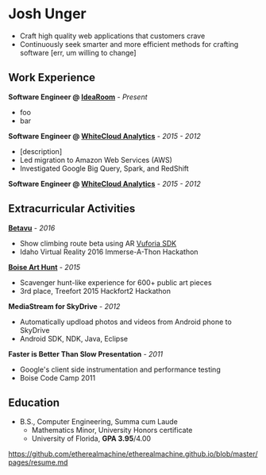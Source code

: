 # Josh Unger

* Craft high quality web applications that customers crave 
* Continuously seek smarter and more efficient methods for crafting software [err, um willing to change]

## Work Experience
**Software Engineer @ [IdeaRoom](http://www.idearoominc.com)** - *Present*
* foo
* bar

**Software Engineer @ [WhiteCloud Analytics](http://whitecloudanalytics.com/)** - *2015 - 2012*
* [description]
* Led migration to Amazon Web Services (AWS)
* Investigated Google Big Query, Spark, and RedShift 

**Software Engineer @ [WhiteCloud Analytics](http://whitecloudanalytics.com/)** - *2015 - 2012*

## Extracurricular Activities

**[Betavu]()** - *2016*
* Show climbing route beta using AR [Vuforia SDK](https://www.vuforia.com/)
* Idaho Virtual Reality 2016 Immerse-A-Thon Hackathon

**[Boise Art Hunt](http://www.boiseweekly.com/Cobweb/archives/2015/03/29/treefort-2015-datefort-app-wins-hackfort2-hackathon)** - *2015*
* Scavenger hunt-like experience for 600+ public art pieces
* 3rd place, Treefort 2015 Hackfort2 Hackathon

**MediaStream for SkyDrive** - *2012*
* Automatically updload photos and videos from Android phone to SkyDrive
* Android SDK, NDK, Java, Eclipse

**Faster is Better Than Slow Presentation** - *2011*
* Google's client side instrumentation and performance testing
* Boise Code Camp 2011

## Education
* B.S., Computer Engineering, Summa cum Laude
  * Mathematics Minor, University Honors certificate
  * University of Florida, **GPA 3.95**/4.00


https://github.com/etherealmachine/etherealmachine.github.io/blob/master/pages/resume.md
